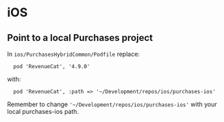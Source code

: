 # iOS

## Point to a local Purchases project

In `ios/PurchasesHybridCommon/Podfile` replace:

```
  pod 'RevenueCat', '4.9.0'
```

with:

```
  pod 'RevenueCat', :path => '~/Development/repos/ios/purchases-ios'
```

Remember to change `'~/Development/repos/ios/purchases-ios'` with your local purchases-ios path.